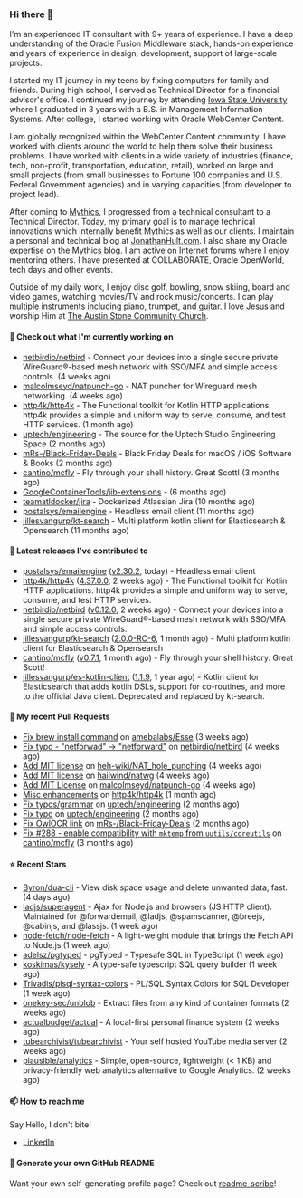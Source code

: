 ### Hi there 👋

I'm an experienced IT consultant with 9+ years of experience. I have a deep understanding of the Oracle Fusion Middleware stack, hands-on experience and years of experience in design, development, support of large-scale projects.

I started my IT journey in my teens by fixing computers for family and friends. During high school, I served as Technical Director for a financial advisor's office. I continued my journey by attending [Iowa State University](iastate.edu) where I graduated in 3 years with a B.S. in Management Information Systems. After college, I started working with Oracle WebCenter Content.

I am globally recognized within the WebCenter Content community. I have worked with clients around the world to help them solve their business problems. I have worked with clients in a wide variety of industries (finance, tech, non-profit, transportation, education, retail), worked on large and small projects (from small businesses to Fortune 100 companies and U.S. Federal Government agencies) and in varying capacities (from developer to project lead).

After coming to [Mythics](https://www.mythics.com/), I progressed from a technical consultant to a Technical Director. Today, my primary goal is to manage technical innovations which internally benefit Mythics as well as our clients. I maintain a personal and technical blog at [JonathanHult.com](https://jonathanhult.com). I also share my Oracle expertise on the [Mythics blog](https://www.mythics.com/about/blog/). I am active on Internet forums where I enjoy mentoring others. I have presented at COLLABORATE, Oracle OpenWorld, tech days and other events.

Outside of my daily work, I enjoy disc golf, bowling, snow skiing, board and video games, watching movies/TV and rock music/concerts. I can play multiple instruments including piano, trumpet, and guitar. I love Jesus and worship Him at [The Austin Stone Community Church](https://austinstone.org/).

#### 👷 Check out what I'm currently working on

- [netbirdio/netbird](https://github.com/netbirdio/netbird) - Connect your devices into a single secure private WireGuard®-based mesh network with SSO/MFA and simple access controls. (4 weeks ago)
- [malcolmseyd/natpunch-go](https://github.com/malcolmseyd/natpunch-go) - NAT puncher for Wireguard mesh networking. (4 weeks ago)
- [http4k/http4k](https://github.com/http4k/http4k) - The Functional toolkit for Kotlin HTTP applications. http4k provides a simple and uniform way to serve, consume, and test HTTP services. (1 month ago)
- [uptech/engineering](https://github.com/uptech/engineering) - The source for the Uptech Studio Engineering Space (2 months ago)
- [mRs-/Black-Friday-Deals](https://github.com/mRs-/Black-Friday-Deals) - Black Friday Deals for macOS / iOS Software &amp; Books (2 months ago)
- [cantino/mcfly](https://github.com/cantino/mcfly) - Fly through your shell history. Great Scott! (3 months ago)
- [GoogleContainerTools/jib-extensions](https://github.com/GoogleContainerTools/jib-extensions) -  (6 months ago)
- [teamatldocker/jira](https://github.com/teamatldocker/jira) - Dockerized Atlassian Jira (10 months ago)
- [postalsys/emailengine](https://github.com/postalsys/emailengine) - Headless email client (11 months ago)
- [jillesvangurp/kt-search](https://github.com/jillesvangurp/kt-search) - Multi platform kotlin client for Elasticsearch &amp; Opensearch (11 months ago)

#### 🔭 Latest releases I've contributed to

- [postalsys/emailengine](https://github.com/postalsys/emailengine) ([v2.30.2](https://github.com/postalsys/emailengine/releases/tag/v2.30.2), today) - Headless email client
- [http4k/http4k](https://github.com/http4k/http4k) ([4.37.0.0](https://github.com/http4k/http4k/releases/tag/4.37.0.0), 2 weeks ago) - The Functional toolkit for Kotlin HTTP applications. http4k provides a simple and uniform way to serve, consume, and test HTTP services.
- [netbirdio/netbird](https://github.com/netbirdio/netbird) ([v0.12.0](https://github.com/netbirdio/netbird/releases/tag/v0.12.0), 2 weeks ago) - Connect your devices into a single secure private WireGuard®-based mesh network with SSO/MFA and simple access controls.
- [jillesvangurp/kt-search](https://github.com/jillesvangurp/kt-search) ([2.0.0-RC-6](https://github.com/jillesvangurp/kt-search/releases/tag/2.0.0-RC-6), 1 month ago) - Multi platform kotlin client for Elasticsearch &amp; Opensearch
- [cantino/mcfly](https://github.com/cantino/mcfly) ([v0.7.1](https://github.com/cantino/mcfly/releases/tag/v0.7.1), 1 month ago) - Fly through your shell history. Great Scott!
- [jillesvangurp/es-kotlin-client](https://github.com/jillesvangurp/es-kotlin-client) ([1.1.9](https://github.com/jillesvangurp/es-kotlin-client/releases/tag/1.1.9), 1 year ago) - Kotlin client for Elasticsearch that adds kotlin DSLs, support for co-routines, and more to the official Java client. Deprecated and replaced by kt-search.

#### 🔨 My recent Pull Requests

- [Fix brew install command](https://github.com/amebalabs/Esse/pull/18) on [amebalabs/Esse](https://github.com/amebalabs/Esse) (3 weeks ago)
- [Fix typo - &#34;netforwad&#34; -&gt; &#34;netforward&#34;](https://github.com/netbirdio/netbird/pull/647) on [netbirdio/netbird](https://github.com/netbirdio/netbird) (4 weeks ago)
- [Add MIT license](https://github.com/heh-wiki/NAT_hole_punching/pull/3) on [heh-wiki/NAT_hole_punching](https://github.com/heh-wiki/NAT_hole_punching) (4 weeks ago)
- [Add MIT license](https://github.com/hailwind/natwg/pull/1) on [hailwind/natwg](https://github.com/hailwind/natwg) (4 weeks ago)
- [Add MIT License](https://github.com/malcolmseyd/natpunch-go/pull/10) on [malcolmseyd/natpunch-go](https://github.com/malcolmseyd/natpunch-go) (4 weeks ago)
- [Misc enhancements](https://github.com/http4k/http4k/pull/836) on [http4k/http4k](https://github.com/http4k/http4k) (1 month ago)
- [Fix typos/grammar](https://github.com/uptech/engineering/pull/15) on [uptech/engineering](https://github.com/uptech/engineering) (2 months ago)
- [Fix typo](https://github.com/uptech/engineering/pull/14) on [uptech/engineering](https://github.com/uptech/engineering) (2 months ago)
- [Fix OwlOCR link](https://github.com/mRs-/Black-Friday-Deals/pull/338) on [mRs-/Black-Friday-Deals](https://github.com/mRs-/Black-Friday-Deals) (2 months ago)
- [Fix #288 - enable compatibility with `mktemp` from `uutils/coreutils`](https://github.com/cantino/mcfly/pull/291) on [cantino/mcfly](https://github.com/cantino/mcfly) (3 months ago)

#### ⭐ Recent Stars

- [Byron/dua-cli](https://github.com/Byron/dua-cli) - View disk space usage and delete unwanted data, fast. (4 days ago)
- [ladjs/superagent](https://github.com/ladjs/superagent) - Ajax for Node.js and browsers (JS HTTP client). Maintained for @forwardemail, @ladjs, @spamscanner, @breejs, @cabinjs, and @lassjs. (1 week ago)
- [node-fetch/node-fetch](https://github.com/node-fetch/node-fetch) - A light-weight module that brings the Fetch API to Node.js (1 week ago)
- [adelsz/pgtyped](https://github.com/adelsz/pgtyped) - pgTyped - Typesafe SQL in TypeScript (1 week ago)
- [koskimas/kysely](https://github.com/koskimas/kysely) - A type-safe typescript SQL query builder (1 week ago)
- [Trivadis/plsql-syntax-colors](https://github.com/Trivadis/plsql-syntax-colors) - PL/SQL Syntax Colors for SQL Developer (1 week ago)
- [onekey-sec/unblob](https://github.com/onekey-sec/unblob) - Extract files from any kind of container formats (2 weeks ago)
- [actualbudget/actual](https://github.com/actualbudget/actual) - A local-first personal finance system (2 weeks ago)
- [tubearchivist/tubearchivist](https://github.com/tubearchivist/tubearchivist) - Your self hosted YouTube media server (2 weeks ago)
- [plausible/analytics](https://github.com/plausible/analytics) - Simple, open-source, lightweight (&lt; 1 KB) and privacy-friendly web analytics alternative to Google Analytics. (2 weeks ago)

#### 📫 How to reach me

Say Hello, I don't bite!

- [LinkedIn](https://www.linkedin.com/in/jonathanhult)

#### 📖 Generate your own GitHub README

Want your own self-generating profile page? Check out [readme-scribe](https://github.com/muesli/readme-scribe)!
